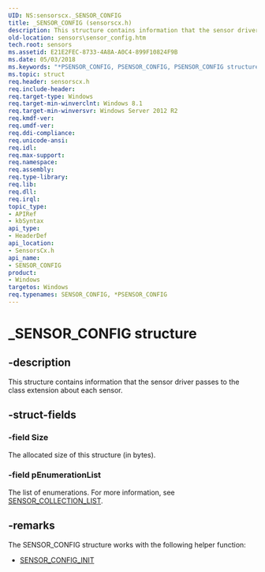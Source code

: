 ```yaml
---
UID: NS:sensorscx._SENSOR_CONFIG
title: _SENSOR_CONFIG (sensorscx.h)
description: This structure contains information that the sensor driver passes to the class extension about each sensor.
old-location: sensors\sensor_config.htm
tech.root: sensors
ms.assetid: E21E2FEC-8733-4A8A-A0C4-899F10824F9B
ms.date: 05/03/2018
ms.keywords: "*PSENSOR_CONFIG, PSENSOR_CONFIG, PSENSOR_CONFIG structure pointer [Sensor Devices], SENSOR_CONFIG, SENSOR_CONFIG structure [Sensor Devices], _SENSOR_CONFIG, sensors.sensor_config, sensorscx/PSENSOR_CONFIG, sensorscx/SENSOR_CONFIG"
ms.topic: struct
req.header: sensorscx.h
req.include-header: 
req.target-type: Windows
req.target-min-winverclnt: Windows 8.1
req.target-min-winversvr: Windows Server 2012 R2
req.kmdf-ver: 
req.umdf-ver: 
req.ddi-compliance: 
req.unicode-ansi: 
req.idl: 
req.max-support: 
req.namespace: 
req.assembly: 
req.type-library: 
req.lib: 
req.dll: 
req.irql: 
topic_type:
- APIRef
- kbSyntax
api_type:
- HeaderDef
api_location:
- SensorsCx.h
api_name:
- SENSOR_CONFIG
product:
- Windows
targetos: Windows
req.typenames: SENSOR_CONFIG, *PSENSOR_CONFIG
---
```


# _SENSOR_CONFIG structure


## -description


This structure contains information that the sensor driver passes to the class extension about each sensor.


## -struct-fields




### -field Size

The allocated size of this structure (in bytes).


### -field pEnumerationList

The list of enumerations. For more information, see <a href="https://docs.microsoft.com/windows-hardware/drivers/ddi/content/sensorsdef/ns-sensorsdef-sensor_collection_list">SENSOR_COLLECTION_LIST</a>.


## -remarks



The SENSOR_CONFIG structure works with the following helper function:

<ul>
<li>
<a href="https://docs.microsoft.com/windows-hardware/drivers/ddi/content/sensorscx/nf-sensorscx-sensor_config_init">SENSOR_CONFIG_INIT</a>
</li>
</ul>


